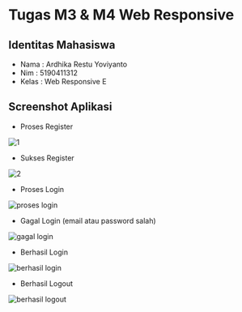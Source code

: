 # Tugas M3 & M4 Web Responsive 
## Identitas Mahasiswa
- Nama  : Ardhika Restu Yoviyanto
- Nim   : 5190411312
- Kelas : Web Responsive E
 
## Screenshot Aplikasi
- Proses Register

![1](https://user-images.githubusercontent.com/61740978/173562912-8bd25041-1c91-4873-9a82-b04c150d29ba.PNG)

- Sukses Register

![2](https://user-images.githubusercontent.com/61740978/173563158-20afba90-803d-4854-87ce-f63cb6d2d90b.PNG)

- Proses Login

![proses login](https://user-images.githubusercontent.com/61740978/173563358-49e58f30-abfe-40db-a346-8dac2142114f.PNG)

- Gagal Login (email atau password salah)

![gagal login](https://user-images.githubusercontent.com/61740978/173563419-0a77c6a6-2638-415c-8bc3-3c2a095d82de.PNG)

- Berhasil Login

![berhasil login](https://user-images.githubusercontent.com/61740978/173563456-981a08bd-9d19-4f8b-9843-ec0c303de9c4.PNG)

- Berhasil Logout

![berhasil logout](https://user-images.githubusercontent.com/61740978/173563499-ab803ce3-d58f-4dbc-8881-414336f8a6dc.PNG)

